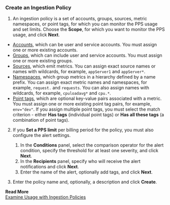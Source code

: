 ### Create an Ingestion Policy

1. An ingestion policy is a set of accounts, groups, sources, metric namespaces, or point tags, for which you can monitor the PPS usage and set limits. Choose the **Scope**, for which you want to monitor the PPS usage, and click **Next**.

* [Accounts](http://docs.wavefront.com/authorization-faq.html#what-are-user--service-accounts), which can be user and service accounts. You must assign one or more existing accounts.
* [Groups](http://docs.wavefront.com/users_roles.html#create-a-group), which can include user and service accounts. You must assign one or more existing groups.
* [Sources](http://docs.wavefront.com/sources_managing.html), which emit metrics. You can assign exact source names or names with wildcards, for example, <code>appServer1</code> and <code>appServer*</code>.
* [Namespaces](http://docs.wavefront.com/metrics_managing.html#metrics-browser), which group metrics in a hierarchy defined by a name prefix. You can assign exact metric names and namespaces, for example, <code>request.</code> and <code>requests</code>. You can also assign names with wildcards, for example, <code>cpuloadavg*</code> and <code>cpu.*</code>.
* [Point tags](http://docs.wavefront.com/metrics_managing.html#time-series-with-tags), which are optional key-value pairs associated with a metric. You must assign one or more existing point tag pairs, for example, <code>env="dev"</code>. If you assign multiple point tags, you must select the match criterion - either **Has tags** (individual point tags) or **Has all these tags** (a combination of point tags).
2. If you **Set a PPS limit** per billing period for the policy, you must also configure the alert settings.

    1. In the **Conditions** panel, select the comparison operator for the alert condition, specify the threshold for at least one severity, and click **Next**.
    2. In the **Recipients** panel,  specify who will receive the alert notifications and click **Next**.
    3. Enter the name of the alert, optionally add tags, and click **Next**.
3.	Enter the policy name and, optionally, a description and click **Create**.

**Read More**<br/>
[Examine Usage with Ingestion Policies](https://docs.wavefront.com/ingestion_policies.html)
